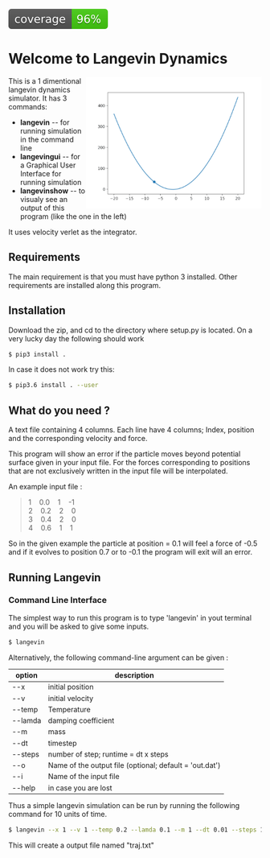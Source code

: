 ![coverage image](./img/coverage.svg) 

Welcome to Langevin Dynamics
===


<img align="right" width="350"  src="./img/dyn.gif">

This is a 1 dimentional langevin dynamics simulator. It has 3 commands:
* __langevin__ -- for running simulation in the command line 
* __langevingui__ -- for a Graphical User Interface for running simulation
* __langevinshow__ -- to visualy see an output of this program (like the one in the left)

It uses velocity verlet as the integrator. 
<br/>

## Requirements

The main requirement is that you must have python 3 installed. Other requirements are installed along this program.

## Installation

Download the zip, and cd to the directory where setup.py is located. 
On a very lucky day the following should work
```sh
$ pip3 install . 
```
In case it does not work try this:

```sh
$ pip3.6 install . --user 
```
## What do you need ?

A text file
containing 4 columns. 
Each line have 4 columns; Index, position and the corresponding
velocity and force. 

This program will show an error if the particle moves beyond potential surface
given in your input file. For the forces corresponding to positions 
that are not exclusively written in the input file will be interpolated.


An example input file :

>1&nbsp;&nbsp;&nbsp;&nbsp;0.0&nbsp;&nbsp;&nbsp;&nbsp;1&nbsp;&nbsp;&nbsp;&nbsp;-1<br /> 
>2&nbsp;&nbsp;&nbsp;&nbsp;0.2&nbsp;&nbsp;&nbsp;&nbsp;2&nbsp;&nbsp;&nbsp;&nbsp;0<br />
>3&nbsp;&nbsp;&nbsp;&nbsp;0.4&nbsp;&nbsp;&nbsp;&nbsp;2&nbsp;&nbsp;&nbsp;&nbsp;0<br />
>4&nbsp;&nbsp;&nbsp;&nbsp;0.6&nbsp;&nbsp;&nbsp;&nbsp;1&nbsp;&nbsp;&nbsp;&nbsp;1<br /> 

So in the given example the particle at position = 0.1 will feel a force of -0.5 and if it evolves 
to position 0.7 or to -0.1 the program will exit will an error.

## Running Langevin

### Command Line Interface
The simplest way to run this program is to type 'langevin' in yout terminal and you will be asked to give some inputs.
```sh
$ langevin
```

Alternatively, the following command-line argument can be given :

| option | description           |
|--------|-----------------------|
|   --x  |  initial position     |
|   --v  |  initial velocity     |
|  --temp|  Temperature          |
| --lamda|  damping coefficient  |
|  --m   |  mass                 |
|  --dt  |  timestep             |
|--steps |  number of step; runtime = dt x steps | 
|  --o   |  Name of the output file (optional; default = 'out.dat') |
|  --i   |  Name of the input file  |
| --help |   in case you are lost  |   


Thus a simple langevin simulation can be run by running the following command for 10 units of time.

```sh
$ langevin --x 1 --v 1 --temp 0.2 --lamda 0.1 --m 1 --dt 0.01 --steps 1000 --i "input.txt" --o "traj.txt"
```

This will create a output file named "traj.txt"

